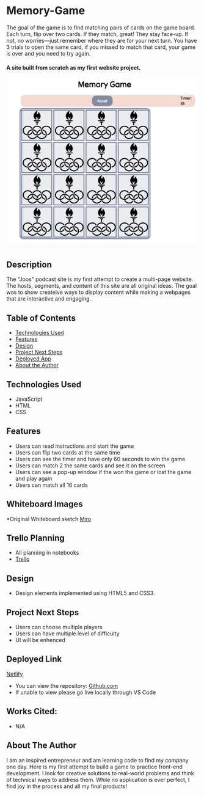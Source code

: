 # Memory-Game
The goal of the game is to find matching pairs of cards on the game board. Each turn, flip over two cards. If they match, great! They stay face-up. If not, no worries—just remember where they are for your next turn. You have 3 trials to open the same card, if you missed to match that card, your game is over and you need to try again. 

#### A site built from scratch as my first website project.
<img src="./Img_library/Game.png" alt="Game Screen"/>

## Description
The "Joos" podcast site is my first attempt to create a multi-page website. The hosts, segments, and content of this site are all original ideas. The goal was to show createive ways to display content while making a webpages that are interactive and engaging.

## Table of Contents
* [Technologies Used](#technologiesused)
* [Features](#features)
* [Design](#design)
* [Project Next Steps](#nextsteps)
* [Deployed App](#deployment)
* [About the Author](#author)

## <a name="technologiesused"></a>Technologies Used
* JavaScript
* HTML
* CSS


## Features
* Users can read instructions and start the game
* Users can flip two cards at the same time
* Users can see the timer and have only 60 seconds to win the game
* Users can match 2 the same cards and see it on the screen 
* Users can see a pop-up window if the won the game or lost the game and play again 
* Users can match all 16 cards
  
## Whiteboard Images
*Original Whiteboard sketch
[Miro](https://miro.com/app/board/uXjVNdX8i8M=/)

## Trello Planning
* All planning in notebooks
* [Trello](https://trello.com/b/MkTwlDZ3/project-1)

## <a name="design"></a>Design
* Design elements implemented using HTML5 and CSS3. 


## <a name="nextsteps"></a>Project Next Steps
* Users can choose multiple players
* Users can have multiple level of difficulty
* UI will be enhenced

## <a name="deployment"></a>Deployed Link
[Netlify](https://thejoospod.netlify.app)

* You can view the repository:
[Github.com](https://github.com/Gr8ness21/joosPodcast)
* If unable to view please go live locally through VS Code
    
## Works Cited:
* N/A


## <a name="author"></a>About The Author
I am an inspired entrepreneur and am learning code to find my company one day. Here is my first attempt to build a game to practice front-end development. I look for creative solutions to real-world problems and think of technical ways to address them. While no application is ever perfect, I find joy in the process and all my final products!
